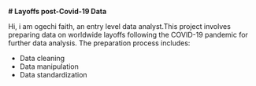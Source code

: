 **# Layoffs post-Covid-19 Data**
    
Hi, i am ogechi faith, an entry level data analyst.This project involves preparing data on worldwide layoffs
following  the COVID-19 pandemic for further data analysis.
The preparation process includes:
- Data cleaning
- Data manipulation
- Data standardization
